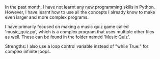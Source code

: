 In the past month, I have not learnt any new programming skills in Python. However, I have learnt how to use all the concepts I already know to make even larger and more complex programs.

I have primarily focused on making a music quiz game called 'music_quiz.py', which is a complex program that uses multiple other files as well. These can be found in the folder named 'Music Quiz'.

Strengths: I also use a loop control variable instead of "while True:" for complex infinite loops.
